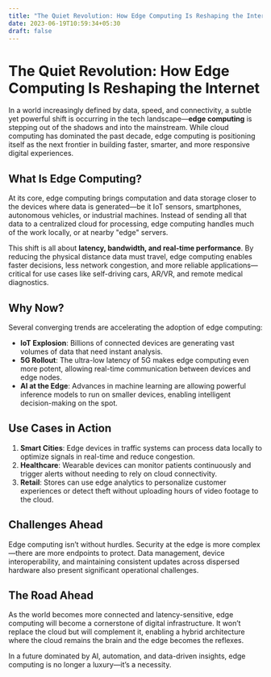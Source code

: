 ```yaml
---
title: "The Quiet Revolution: How Edge Computing Is Reshaping the Internet"
date: 2023-06-19T10:59:34+05:30
draft: false
---
```


# The Quiet Revolution: How Edge Computing Is Reshaping the Internet
In a world increasingly defined by data, speed, and connectivity, a subtle yet powerful shift is occurring in the tech landscape—**edge computing** is stepping out of the shadows and into the mainstream. While cloud computing has dominated the past decade, edge computing is positioning itself as the next frontier in building faster, smarter, and more responsive digital experiences.

## What Is Edge Computing?
At its core, edge computing brings computation and data storage closer to the devices where data is generated—be it IoT sensors, smartphones, autonomous vehicles, or industrial machines. Instead of sending all that data to a centralized cloud for processing, edge computing handles much of the work locally, or at nearby "edge" servers.

This shift is all about **latency, bandwidth, and real-time performance**. By reducing the physical distance data must travel, edge computing enables faster decisions, less network congestion, and more reliable applications—critical for use cases like self-driving cars, AR/VR, and remote medical diagnostics.

## Why Now?
Several converging trends are accelerating the adoption of edge computing:

- **IoT Explosion**: Billions of connected devices are generating vast volumes of data that need instant analysis.
- **5G Rollout**: The ultra-low latency of 5G makes edge computing even more potent, allowing real-time communication between devices and edge nodes.
- **AI at the Edge**: Advances in machine learning are allowing powerful inference models to run on smaller devices, enabling intelligent decision-making on the spot.

## Use Cases in Action

1. **Smart Cities**: Edge devices in traffic systems can process data locally to optimize signals in real-time and reduce congestion.
2. **Healthcare**: Wearable devices can monitor patients continuously and trigger alerts without needing to rely on cloud connectivity.
3. **Retail**: Stores can use edge analytics to personalize customer experiences or detect theft without uploading hours of video footage to the cloud.

## Challenges Ahead

Edge computing isn’t without hurdles. Security at the edge is more complex—there are more endpoints to protect. Data management, device interoperability, and maintaining consistent updates across dispersed hardware also present significant operational challenges.

## The Road Ahead
As the world becomes more connected and latency-sensitive, edge computing will become a cornerstone of digital infrastructure. It won’t replace the cloud but will complement it, enabling a hybrid architecture where the cloud remains the brain and the edge becomes the reflexes.

In a future dominated by AI, automation, and data-driven insights, edge computing is no longer a luxury—it’s a necessity.